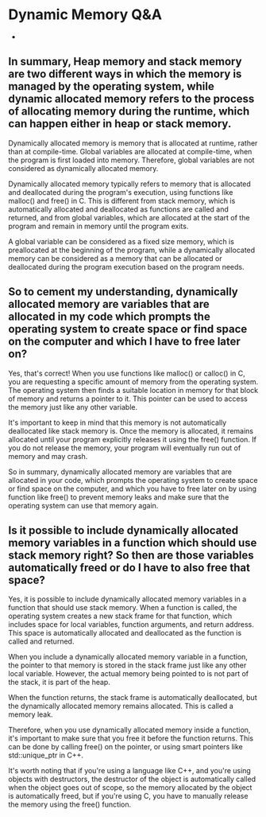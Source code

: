 Dynamic Memory Q&A
=
-
In summary, Heap memory and stack memory are two different ways in which the memory is managed by the operating system, while dynamic allocated memory refers to the process of allocating memory during the runtime, which can happen either in heap or stack memory.
-

Dynamically allocated memory is memory that is allocated at runtime, rather than at compile-time. Global variables are allocated at compile-time, when the program is first loaded into memory. Therefore, global variables are not considered as dynamically allocated memory.

Dynamically allocated memory typically refers to memory that is allocated and deallocated during the program's execution, using functions like malloc() and free() in C. This is different from stack memory, which is automatically allocated and deallocated as functions are called and returned, and from global variables, which are allocated at the start of the program and remain in memory until the program exits.

A global variable can be considered as a fixed size memory, which is preallocated at the beginning of the program, while a dynamically allocated memory can be considered as a memory that can be allocated or deallocated during the program execution based on the program needs.

So to cement my understanding, dynamically allocated memory are variables that are allocated in my code which prompts the operating system to create space or find space on the computer and which I have to free later on?
-

Yes, that's correct! When you use functions like malloc() or calloc() in C, you are requesting a specific amount of memory from the operating system. The operating system then finds a suitable location in memory for that block of memory and returns a pointer to it. This pointer can be used to access the memory just like any other variable.

It's important to keep in mind that this memory is not automatically deallocated like stack memory is. Once the memory is allocated, it remains allocated until your program explicitly releases it using the free() function. If you do not release the memory, your program will eventually run out of memory and may crash.

So in summary, dynamically allocated memory are variables that are allocated in your code, which prompts the operating system to create space or find space on the computer, and which you have to free later on by using function like free() to prevent memory leaks and make sure that the operating system can use that memory again.

Is it possible to include dynamically allocated memory variables in a function which should use stack memory right? So then are those variables automatically freed or do I have to also free that space?
-

Yes, it is possible to include dynamically allocated memory variables in a function that should use stack memory. When a function is called, the operating system creates a new stack frame for that function, which includes space for local variables, function arguments, and return address. This space is automatically allocated and deallocated as the function is called and returned.

When you include a dynamically allocated memory variable in a function, the pointer to that memory is stored in the stack frame just like any other local variable. However, the actual memory being pointed to is not part of the stack, it is part of the heap.

When the function returns, the stack frame is automatically deallocated, but the dynamically allocated memory remains allocated. This is called a memory leak.

Therefore, when you use dynamically allocated memory inside a function, it's important to make sure that you free it before the function returns. This can be done by calling free() on the pointer, or using smart pointers like std::unique_ptr in C++.

It's worth noting that if you're using a language like C++, and you're using objects with destructors, the destructor of the object is automatically called when the object goes out of scope, so the memory allocated by the object is automatically freed, but if you're using C, you have to manually release the memory using the free() function.
